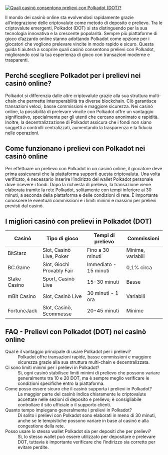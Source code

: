 [![Quali casinò consentono prelievi con Polkadot (DOT)?](https://123-caf.pages.dev/gitsignup.png)](https://vrmoo.ru/Bt82HjjY)

<p>Il mondo dei casinò online sta evolvendosi rapidamente grazie all’integrazione delle criptovalute come metodo di deposito e prelievo. Tra le criptovalute emergenti, Polkadot (DOT) si sta distinguendo per la sua tecnologia innovativa e la crescente popolarità. Sempre più piattaforme di gioco d’azzardo online stanno adottando Polkadot come opzione per i giocatori che vogliono prelevare vincite in modo rapido e sicuro. Questa guida ti aiuterà a scoprire quali casinò consentono prelievi con Polkadot, migliorando così la tua esperienza di gioco con transazioni moderne e trasparenti.</p>  <h2>Perché scegliere Polkadot per i prelievi nei casinò online?</h2> <p>Polkadot si differenzia dalle altre criptovalute grazie alla sua struttura multi-chain che permette interoperabilità tra diverse blockchain. Ciò garantisce transazioni veloci, basse commissioni e maggiore sicurezza. Nei casinò online, la possibilità di prelevare vincite con Polkadot offre un vantaggio significativo, specialmente per gli utenti che cercano anonimato e rapidità. Inoltre, la decentralizzazione di Polkadot assicura che i fondi non siano soggetti a controlli centralizzati, aumentando la trasparenza e la fiducia nelle operazioni.</p>  <h2>Come funzionano i prelievi con Polkadot nei casinò online</h2> <p>Per effettuare un prelievo con Polkadot in un casinò online, il giocatore deve prima assicurarsi che la piattaforma supporti questa criptovaluta. Una volta verificato, è necessario inserire l’indirizzo del wallet Polkadot personale dove ricevere i fondi. Dopo la richiesta di prelievo, la transazione viene elaborata tramite la rete Polkadot, solitamente con tempi inferiore ai 30 minuti, a seconda della piattaforma e delle condizioni di rete. È importante conoscere le eventuali commissioni e i limiti minimi e massimi per prelievi previsti dal casinò.</p>  <h2>I migliori casinò con prelievi in Polkadot (DOT)</h2> <table>   <thead>     <tr>       <th>Casinò</th>       <th>Tipo di gioco</th>       <th>Tempi di prelievo</th>       <th>Commissioni</th>     </tr>   </thead>   <tbody>     <tr>       <td>BitStarz</td>       <td>Slot, Casinò Live, Poker</td>       <td>Fino a 30 minuti</td>       <td>Minime, variabili</td>     </tr>     <tr>       <td>BC.Game</td>       <td>Slot, Giochi Provably Fair</td>       <td>Immediato - 15 minuti</td>       <td>0,1% circa</td>     </tr>     <tr>       <td>Stake Casino</td>       <td>Sport, Casinò Live</td>       <td>15-30 minuti</td>       <td>Basse</td>     </tr>     <tr>       <td>mBit Casino</td>       <td>Slot, Casinò Live</td>       <td>30 minuti - 1 ora</td>       <td>Variabili</td>     </tr>     <tr>       <td>FortuneJack</td>       <td>Slot, Casinò, Scommesse</td>       <td>20-45 minuti</td>       <td>Minime</td>     </tr>   </tbody> </table>  <h2>FAQ - Prelievi con Polkadot (DOT) nei casinò online</h2> <dl>   <dt>Qual è il vantaggio principale di usare Polkadot per i prelievi?</dt>   <dd>Polkadot offre transazioni rapide, basse commissioni e maggiore sicurezza grazie alla sua struttura multi-chain e decentralizzata.</dd>      <dt>Ci sono limiti minimi per i prelievi in Polkadot?</dt>   <dd>Sì, ogni casinò stabilisce limiti minimi di prelievo che possono variare generalmente tra 10 e 20 DOT, ma è sempre meglio verificare le condizioni specifiche entro la piattaforma.</dd>      <dt>Come posso essere sicuro che il casinò supporta i prelievi in Polkadot?</dt>   <dd>La maggior parte dei casinò indica chiaramente le criptovalute accettate nelle sezioni di deposito e prelievo; è consigliabile controllare il sito ufficiale o il supporto clienti.</dd>      <dt>Quanto tempo impiegano generalmente i prelievi in Polkadot?</dt>   <dd>Di solito i prelievi con Polkadot sono elaborati in meno di 30 minuti, anche se le tempistiche possono variare in base al casinò e alla congestione della rete.</dd>      <dt>Posso usare lo stesso wallet Polkadot sia per depositi che per prelievi?</dt>   <dd>Sì, lo stesso wallet può essere utilizzato per depositare e prelevare DOT, tuttavia è importante verificare che l’indirizzo sia corretto per evitare perdite.</dd> </dl>
